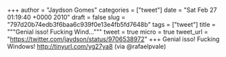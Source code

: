 
+++
author = "Jaydson Gomes"
categories = ["tweet"]
date = "Sat Feb 27 01:19:40 +0000 2010"
draft = false
slug = "797d20b74edb3f6baa6c939f0e13e4fb5fd7648b"
tags = ["tweet"]
title = """Genial isso! Fucking Wind..."""
tweet = true
micro = true
tweet_url = "https://twitter.com/jaydson/status/9706538972"
+++
Genial isso! Fucking Windows! http://tinyurl.com/yg27ya8 (via @rafaelpvale)
